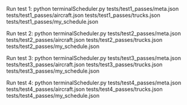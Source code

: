 Run test 1:
python terminalScheduler.py tests/test1_passes/meta.json tests/test1_passes/aircraft.json tests/test1_passes/trucks.json tests/test1_passes/my_schedule.json

Run test 2:
python terminalScheduler.py tests/test2_passes/meta.json tests/test2_passes/aircraft.json tests/test2_passes/trucks.json tests/test2_passes/my_schedule.json

Run test 3:
python terminalScheduler.py tests/test3_passes/meta.json tests/test3_passes/aircraft.json tests/test3_passes/trucks.json tests/test3_passes/my_schedule.json

Run test 4:
python terminalScheduler.py tests/test4_passes/meta.json tests/test4_passes/aircraft.json tests/test4_passes/trucks.json tests/test4_passes/my_schedule.json